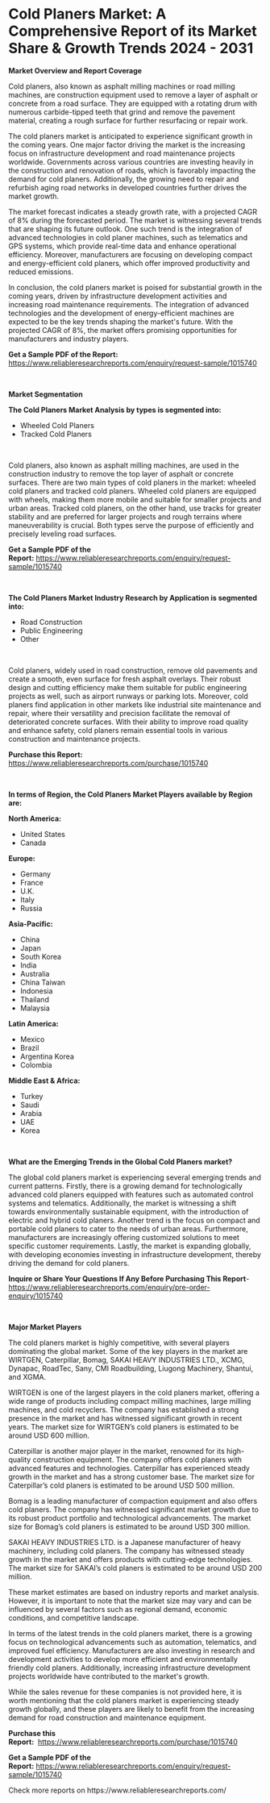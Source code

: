 <p><h1>Cold Planers Market: A Comprehensive Report of its Market Share & Growth Trends 2024 - 2031</h1></p><p><strong>Market Overview and Report Coverage</strong></p>
<p><p>Cold planers, also known as asphalt milling machines or road milling machines, are construction equipment used to remove a layer of asphalt or concrete from a road surface. They are equipped with a rotating drum with numerous carbide-tipped teeth that grind and remove the pavement material, creating a rough surface for further resurfacing or repair work.</p><p>The cold planers market is anticipated to experience significant growth in the coming years. One major factor driving the market is the increasing focus on infrastructure development and road maintenance projects worldwide. Governments across various countries are investing heavily in the construction and renovation of roads, which is favorably impacting the demand for cold planers. Additionally, the growing need to repair and refurbish aging road networks in developed countries further drives the market growth.</p><p>The market forecast indicates a steady growth rate, with a projected CAGR of 8% during the forecasted period. The market is witnessing several trends that are shaping its future outlook. One such trend is the integration of advanced technologies in cold planer machines, such as telematics and GPS systems, which provide real-time data and enhance operational efficiency. Moreover, manufacturers are focusing on developing compact and energy-efficient cold planers, which offer improved productivity and reduced emissions.</p><p>In conclusion, the cold planers market is poised for substantial growth in the coming years, driven by infrastructure development activities and increasing road maintenance requirements. The integration of advanced technologies and the development of energy-efficient machines are expected to be the key trends shaping the market's future. With the projected CAGR of 8%, the market offers promising opportunities for manufacturers and industry players.</p></p>
<p><strong>Get a Sample PDF of the Report:</strong> <a href="https://www.reliableresearchreports.com/enquiry/request-sample/1015740">https://www.reliableresearchreports.com/enquiry/request-sample/1015740</a></p>
<p>&nbsp;</p>
<p><strong>Market Segmentation</strong></p>
<p><strong>The Cold Planers Market Analysis by types is segmented into:</strong></p>
<p><ul><li>Wheeled Cold Planers</li><li>Tracked Cold Planers</li></ul></p>
<p>&nbsp;</p>
<p><p>Cold planers, also known as asphalt milling machines, are used in the construction industry to remove the top layer of asphalt or concrete surfaces. There are two main types of cold planers in the market: wheeled cold planers and tracked cold planers. Wheeled cold planers are equipped with wheels, making them more mobile and suitable for smaller projects and urban areas. Tracked cold planers, on the other hand, use tracks for greater stability and are preferred for larger projects and rough terrains where maneuverability is crucial. Both types serve the purpose of efficiently and precisely leveling road surfaces.</p></p>
<p><strong>Get a Sample PDF of the Report:</strong>&nbsp;<a href="https://www.reliableresearchreports.com/enquiry/request-sample/1015740">https://www.reliableresearchreports.com/enquiry/request-sample/1015740</a></p>
<p>&nbsp;</p>
<p><strong>The Cold Planers Market Industry Research by Application is segmented into:</strong></p>
<p><ul><li>Road Construction</li><li>Public Engineering</li><li>Other</li></ul></p>
<p>&nbsp;</p>
<p><p>Cold planers, widely used in road construction, remove old pavements and create a smooth, even surface for fresh asphalt overlays. Their robust design and cutting efficiency make them suitable for public engineering projects as well, such as airport runways or parking lots. Moreover, cold planers find application in other markets like industrial site maintenance and repair, where their versatility and precision facilitate the removal of deteriorated concrete surfaces. With their ability to improve road quality and enhance safety, cold planers remain essential tools in various construction and maintenance projects.</p></p>
<p><strong>Purchase this Report:</strong>&nbsp; <a href="https://www.reliableresearchreports.com/purchase/1015740">https://www.reliableresearchreports.com/purchase/1015740</a></p>
<p>&nbsp;</p>
<p><strong>In terms of Region, the Cold Planers Market Players available by Region are:</strong></p>
<p>
    <p> <strong> North America: </strong>
        <ul>
            <li>United States</li>
            <li>Canada</li>
        </ul>
        </p> 
    <p> <strong> Europe: </strong>
        <ul>
            <li>Germany</li>
            <li>France</li>
            <li>U.K.</li>
            <li>Italy</li>
            <li>Russia</li>
        </ul>
        </p> 
    <p> <strong> Asia-Pacific: </strong>
        <ul>
            <li>China</li>
            <li>Japan</li>
            <li>South Korea</li>
            <li>India</li>
            <li>Australia</li>
            <li>China Taiwan</li>
            <li>Indonesia</li>
            <li>Thailand</li>
            <li>Malaysia</li>
        </ul>
        </p> 
    <p> <strong> Latin America: </strong>
        <ul>
            <li>Mexico</li>
            <li>Brazil</li>
            <li>Argentina Korea</li>
            <li>Colombia</li>
        </ul>
        </p> 
    <p> <strong> Middle East & Africa: </strong>
        <ul>
            <li>Turkey</li>
            <li>Saudi</li>
            <li>Arabia</li>
            <li>UAE</li>
            <li>Korea</li>
        </ul>
    </p>
    </p>
<p>&nbsp;</p>
<p><strong>What are the Emerging Trends in the Global Cold Planers market?</strong></p>
<p><p>The global cold planers market is experiencing several emerging trends and current patterns. Firstly, there is a growing demand for technologically advanced cold planers equipped with features such as automated control systems and telematics. Additionally, the market is witnessing a shift towards environmentally sustainable equipment, with the introduction of electric and hybrid cold planers. Another trend is the focus on compact and portable cold planers to cater to the needs of urban areas. Furthermore, manufacturers are increasingly offering customized solutions to meet specific customer requirements. Lastly, the market is expanding globally, with developing economies investing in infrastructure development, thereby driving the demand for cold planers.</p></p>
<p><strong>Inquire or Share Your Questions If Any Before Purchasing This Report</strong>- <a href="https://www.reliableresearchreports.com/enquiry/pre-order-enquiry/1015740">https://www.reliableresearchreports.com/enquiry/pre-order-enquiry/1015740</a></p>
<p>&nbsp;</p>
<p><strong>Major Market Players</strong></p>
<p><p>The cold planers market is highly competitive, with several players dominating the global market. Some of the key players in the market are WIRTGEN, Caterpillar, Bomag, SAKAI HEAVY INDUSTRIES LTD., XCMG, Dynapac, RoadTec, Sany, CMI Roadbuilding, Liugong Machinery, Shantui, and XGMA. </p><p>WIRTGEN is one of the largest players in the cold planers market, offering a wide range of products including compact milling machines, large milling machines, and cold recyclers. The company has established a strong presence in the market and has witnessed significant growth in recent years. The market size for WIRTGEN’s cold planers is estimated to be around USD 600 million.</p><p>Caterpillar is another major player in the market, renowned for its high-quality construction equipment. The company offers cold planers with advanced features and technologies. Caterpillar has experienced steady growth in the market and has a strong customer base. The market size for Caterpillar’s cold planers is estimated to be around USD 500 million.</p><p>Bomag is a leading manufacturer of compaction equipment and also offers cold planers. The company has witnessed significant market growth due to its robust product portfolio and technological advancements. The market size for Bomag’s cold planers is estimated to be around USD 300 million.</p><p>SAKAI HEAVY INDUSTRIES LTD. is a Japanese manufacturer of heavy machinery, including cold planers. The company has witnessed steady growth in the market and offers products with cutting-edge technologies. The market size for SAKAI’s cold planers is estimated to be around USD 200 million.</p><p>These market estimates are based on industry reports and market analysis. However, it is important to note that the market size may vary and can be influenced by several factors such as regional demand, economic conditions, and competitive landscape.</p><p>In terms of the latest trends in the cold planers market, there is a growing focus on technological advancements such as automation, telematics, and improved fuel efficiency. Manufacturers are also investing in research and development activities to develop more efficient and environmentally friendly cold planers. Additionally, increasing infrastructure development projects worldwide have contributed to the market's growth.</p><p>While the sales revenue for these companies is not provided here, it is worth mentioning that the cold planers market is experiencing steady growth globally, and these players are likely to benefit from the increasing demand for road construction and maintenance equipment.</p></p>
<p><strong>Purchase this Report:</strong>&nbsp;&nbsp;<a href="https://www.reliableresearchreports.com/purchase/1015740">https://www.reliableresearchreports.com/purchase/1015740</a></p>
<p></p>
<p><strong>Get a Sample PDF of the Report:</strong>&nbsp;<a href="https://www.reliableresearchreports.com/enquiry/request-sample/1015740">https://www.reliableresearchreports.com/enquiry/request-sample/1015740</a></p>
<p>Check more reports on https://www.reliableresearchreports.com/</p>